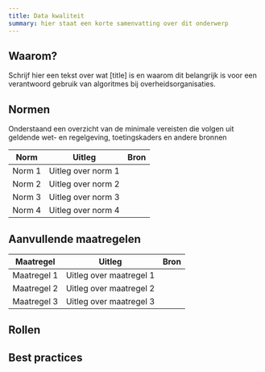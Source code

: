 ```yaml
---
title: Data kwaliteit
summary: hier staat een korte samenvatting over dit onderwerp
---
```


## Waarom?
Schrijf hier een tekst over wat [title] is en waarom dit belangrijk is voor een verantwoord gebruik van algoritmes bij overheidsorganisaties. 

## Normen

Onderstaand een overzicht van de minimale vereisten die volgen uit geldende wet- en regelgeving, toetingskaders en andere bronnen

| **Norm**  | **Uitleg** | **Bron** |
|------------|-----------| ---------|
| Norm 1     | Uitleg over norm 1     | |
| Norm 2     | Uitleg over norm 2     | |
| Norm 3     | Uitleg over norm 3     | |
| Norm 4     | Uitleg over norm 4     | |


## Aanvullende maatregelen

| **Maatregel**  | **Uitleg** | **Bron** |
|------------|-----------| ---------|
| Maatregel 1     | Uitleg over maatregel 1     | |
| Maatregel 2     | Uitleg over maatregel 2     | |
| Maatregel 3     | Uitleg over maatregel 3     | |

## Rollen

## Best practices
